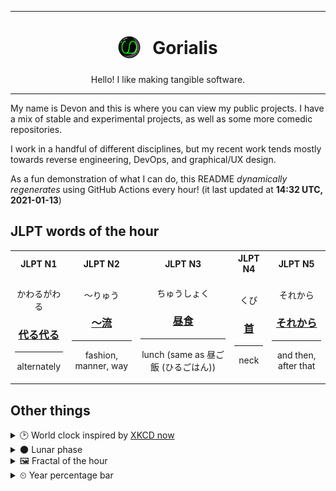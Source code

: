 ***

<h1 align="center">
<sub>
    <img src="readme/resources/avatar.png" height="36">
</sub>
&nbsp;
Gorialis
</h1>
<p align="center">
Hello! I like making tangible software.
</p>

***

My name is Devon and this is where you can view my public projects. I have a mix of stable and experimental projects, as well as some more comedic repositories.

I work in a handful of different disciplines, but my recent work tends mostly towards reverse engineering, DevOps, and graphical/UX design.

As a fun demonstration of what I can do, this README *dynamically regenerates* using GitHub Actions every hour! (it last updated at **14:32 UTC, 2021-01-13**)

<h2>JLPT words of the hour</h2>
<table>
    <tr>
        <th>JLPT N1</th>
        <th>JLPT N2</th>
        <th>JLPT N3</th>
        <th>JLPT N4</th>
        <th>JLPT N5</th>
    </tr>
    <tr>
        <td>
            <p align="center">かわるがわる</p>
            <h3 align="center"><b><a href="https://jisho.org/search/%E4%BB%A3%E3%82%8B%E4%BB%A3%E3%82%8B">代る代る</a></b></h3>
            <hr>
            <p align="center">alternately</p>
        </td>
        <td>
            <p align="center">～りゅう</p>
            <h3 align="center"><b><a href="https://jisho.org/search/%EF%BD%9E%E6%B5%81">～流</a></b></h3>
            <hr>
            <p align="center">fashion,<wbr> manner,<wbr> way</p>
        </td>
        <td>
            <p align="center">ちゅうしょく</p>
            <h3 align="center"><b><a href="https://jisho.org/search/%E6%98%BC%E9%A3%9F">昼食</a></b></h3>
            <hr>
            <p align="center">lunch (same as 昼ご飯 (ひるごはん))</p>
        </td>
        <td>
            <p align="center">くび</p>
            <h3 align="center"><b><a href="https://jisho.org/search/%E9%A6%96">首</a></b></h3>
            <hr>
            <p align="center">neck</p>
        </td>
        <td>
            <p align="center">それから</p>
            <h3 align="center"><b><a href="https://jisho.org/search/%E3%81%9D%E3%82%8C%E3%81%8B%E3%82%89">それから</a></b></h3>
            <hr>
            <p align="center">and then,<wbr> after that</p>
        </td>
    </tr>
</table>

<h2>Other things</h2>
<details>
<summary>🕑  World clock inspired by <a href="https://xkcd.com/now">XKCD now</a></summary>

> <img src="generated/now.png" width="512">

</details>
<details>
<summary>🌑 Lunar phase</summary>

The moon is approximately 3.39% through its phase (New Moon).

</details>
<details>
<summary>&#x1f5bc; Fractal of the hour</summary>

> <img src="generated/fractal.png" width="512">

</details>
<details>
<summary>&#x23f2; Year percentage bar</summary>
<pre><code>2021 [▁▁▁▁▁▁▁▁▁▁▁▁▁▁▁▁▁▁▁▁] 3.45%</code></pre>
</details>
